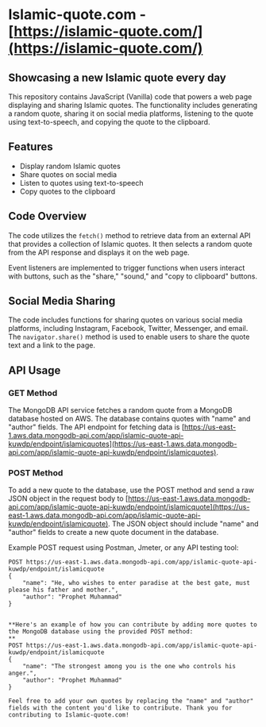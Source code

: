 # Islamic-quote.com - [https://islamic-quote.com/](https://islamic-quote.com/)

Showcasing a new Islamic quote every day
-----------------------------------------------

This repository contains JavaScript (Vanilla) code that powers a web page displaying and sharing Islamic quotes. The functionality includes generating a random quote, sharing it on social media platforms, listening to the quote using text-to-speech, and copying the quote to the clipboard.

## Features

- Display random Islamic quotes
- Share quotes on social media
- Listen to quotes using text-to-speech
- Copy quotes to the clipboard

## Code Overview

The code utilizes the `fetch()` method to retrieve data from an external API that provides a collection of Islamic quotes. It then selects a random quote from the API response and displays it on the web page.

Event listeners are implemented to trigger functions when users interact with buttons, such as the "share," "sound," and "copy to clipboard" buttons.

## Social Media Sharing

The code includes functions for sharing quotes on various social media platforms, including Instagram, Facebook, Twitter, Messenger, and email. The `navigator.share()` method is used to enable users to share the quote text and a link to the page.

## API Usage

### GET Method

The MongoDB API service fetches a random quote from a MongoDB database hosted on AWS. The database contains quotes with "name" and "author" fields. The API endpoint for fetching data is [https://us-east-1.aws.data.mongodb-api.com/app/islamic-quote-api-kuwdp/endpoint/islamicquotes](https://us-east-1.aws.data.mongodb-api.com/app/islamic-quote-api-kuwdp/endpoint/islamicquotes).

### POST Method

To add a new quote to the database, use the POST method and send a raw JSON object in the request body to [https://us-east-1.aws.data.mongodb-api.com/app/islamic-quote-api-kuwdp/endpoint/islamicquote](https://us-east-1.aws.data.mongodb-api.com/app/islamic-quote-api-kuwdp/endpoint/islamicquote). The JSON object should include "name" and "author" fields to create a new quote document in the database.

Example POST request using Postman, Jmeter, or any API testing tool:

```http
POST https://us-east-1.aws.data.mongodb-api.com/app/islamic-quote-api-kuwdp/endpoint/islamicquote
{
    "name": "He, who wishes to enter paradise at the best gate, must please his father and mother.",
    "author": "Prophet Muhammad"
}


**Here's an example of how you can contribute by adding more quotes to the MongoDB database using the provided POST method:
**
POST https://us-east-1.aws.data.mongodb-api.com/app/islamic-quote-api-kuwdp/endpoint/islamicquote
{
    "name": "The strongest among you is the one who controls his anger.",
    "author": "Prophet Muhammad"
}

Feel free to add your own quotes by replacing the "name" and "author" fields with the content you'd like to contribute. Thank you for contributing to Islamic-quote.com!
